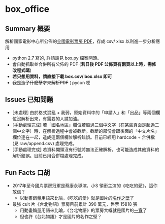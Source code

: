 # box_office

## Summary 概要
解析國家電影中心所公佈的[全國電影票房 PDF](http://www.tfi.org.tw/about-publicinfo04.asp)，存成 csv/ xlsx 以利進一步分析應用
  - python 2.7 寫的, 詳請請見 box.py 檔案開頭。
  - 會自動抓取並合併所有公佈的 PDF (**若日後 PDF 公佈頁有兩頁以上時，需修改程式碼**)
  - **若只想用資料，請直接下載 box.csv/ box.xlsx 即可**
  - ~~我是造了什麼孽才來解析PDF~~ ( pycon 梗

## Issues 已知問題
  - [未處理] 由於格式混亂 + 我弱，原始資料中的「申請人」和「出品」等兩個欄位沒解析出來，有需要的人請加油。
  - [手動處理完成] 若「國名地區」欄位若超過三個中文字（在某些頁面是超過二個中文字）時，在解析過程中會被截斷。截斷的部份會跟後面的「中文片名」欄位連在一起，造成這兩個欄位解析錯誤。目前已經用 hardcode + 合併檔(見 raw/append.csv) 處理完成。
  - [手動處理完成] 若資料開頭沒有行號將無法正確解析，也可能造成其他資料的解析錯誤。目前已用合併檔處理完成。

## Fun Facts 口胡
  - 2017年至今國片票房冠軍是蔡康永導演，小S 領銜主演的《吃吃的愛》，這你敢信？
    * 以動畫銷量用語來比喻，《吃吃的愛》就是國片的[名作之壁](https://zh.moegirl.org/zh-hant/%E5%90%8D%E4%BD%9C%E4%B9%8B%E5%A3%81#)了
  - 最強 cult 片《台北物語》票房目前累計 390 萬元，售票 15818 張
    * 用動畫銷量用語來比喻，《台北物語》的票房大概就是國片的[一寬](https://goo.gl/images/GYgLVZ)了
    * 但也許《台北物語》才是國片的名作之壁？
